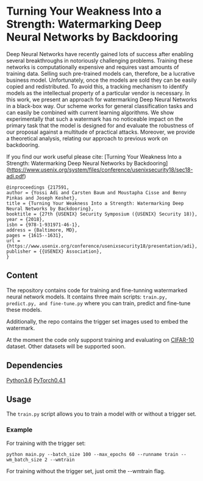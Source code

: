 # Turning Your Weakness Into a Strength: Watermarking Deep Neural Networks by Backdooring
Deep Neural Networks have recently gained lots of success after enabling several breakthroughs in notoriously challenging problems. Training these networks is computationally expensive and requires vast amounts of training data. Selling such pre-trained models can, therefore, be a lucrative business model. Unfortunately, once the models are sold they can be easily copied and redistributed. To avoid this, a tracking mechanism to identify models as the intellectual property of a particular vendor is necessary. 
In this work, we present an approach for watermarking Deep Neural Networks in a black-box way. Our scheme works for general classification tasks and can easily be combined with current learning algorithms. We show experimentally that such a watermark has no noticeable impact on the primary task that the model is designed for and evaluate the robustness of our proposal against a multitude of practical attacks. Moreover, we provide a theoretical analysis, relating our approach to previous work on backdooring.

If you find our work useful please cite: 
[Turning Your Weakness Into a Strength: Watermarking Deep Neural Networks by Backdooring] (https://www.usenix.org/system/files/conference/usenixsecurity18/sec18-adi.pdf)
```
@inproceedings {217591,
author = {Yossi Adi and Carsten Baum and Moustapha Cisse and Benny Pinkas and Joseph Keshet},
title = {Turning Your Weakness Into a Strength: Watermarking Deep Neural Networks by Backdooring},
booktitle = {27th {USENIX} Security Symposium ({USENIX} Security 18)},
year = {2018},
isbn = {978-1-931971-46-1},
address = {Baltimore, MD},
pages = {1615--1631},
url = {https://www.usenix.org/conference/usenixsecurity18/presentation/adi},
publisher = {{USENIX} Association},
}
```

## Content
The repository contains code for training and fine-tunning watermarked neural network models. It contains three main scripts: `train.py, predict.py, and fine-tune.py` where you can train, predict and fine-tune these models. 

Additionally, the repo contains the trigger set images used to embed the watermark.

At the moment the code only supporst training and evaluating on [CIFAR-10](https://www.cs.toronto.edu/~kriz/cifar.html) dataset. Other datasets will be supported soon. 

## Dependencies
[Python3.6](https://www.anaconda.com/download)
[PyTorch0.4.1](https://pytorch.org/)

## Usage
The `train.py` script allows you to train a model with or without a trigger set. 

### Example
For training with the trigger set:
```
python main.py --batch_size 100 --max_epochs 60 --runname train --wm_batch_size 2 --wmtrain
```
For training without the trigger set, just omit the --wmtrain flag.
